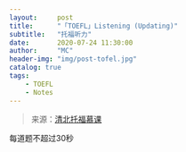 ```yaml
---
layout:     post
title:      "「TOEFL」Listening (Updating)"
subtitle:   "托福听力"
date:       2020-07-24 11:30:00
author:     "MC"
header-img: "img/post-tofel.jpg"
catalog: true
tags:
    - TOEFL
    - Notes
---
```




> 来源：[清北托福慕课](https://www.bilibili.com/video/BV1LW411v7Z6?p=2)



每道题不超过30秒